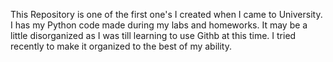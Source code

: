 This Repository is one of the first one's I created when I came to University. 
I has my Python code made during my labs and homeworks. It may be a little disorganized as I was till learning to use Githb at this time.
I tried recently to make it organized to the best of my ability. 
